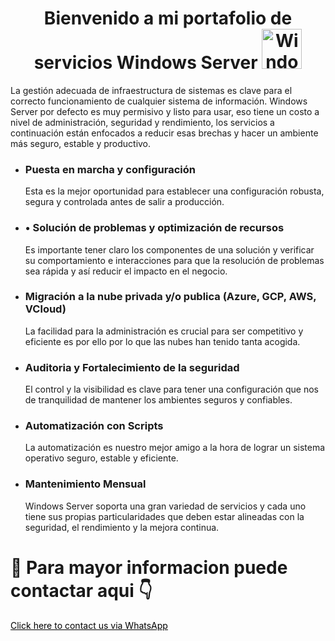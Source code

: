 <div align="center">
  <h1> Bienvenido a mi portafolio de servicios Windows Server <a title="Sitio Oficial de Windows Server" href="https://www.microsoft.com/es-co/windows-server"><img width="64" alt="Windows Server logo" src="https://upload.wikimedia.org/wikipedia/commons/thumb/5/5f/Windows_logo_-_2012.svg/64px-Windows_logo_-_2012.svg.png?20220903072431" target="_blank"></a></h1>

</div>
La gestión adecuada de infraestructura de sistemas es clave para el correcto funcionamiento de cualquier sistema de información. Windows Server por defecto es muy permisivo y listo para usar, eso tiene un costo a nivel de administración, seguridad y rendimiento, los servicios a continuación están enfocados a reducir esas brechas y hacer un ambiente más seguro, estable y productivo.
<p align="center">

</p>
<ul>
  <li>
    <h3>Puesta en marcha y configuración</h3>
    <p>
      Esta es la mejor oportunidad para establecer una configuración robusta, segura y controlada antes de salir a producción.
    </p>
  </li>
    
  <li>
    <h3>•	Solución de problemas y optimización de recursos</h3>
    <p>
      Es importante tener claro los componentes de una solución y verificar su comportamiento e interacciones para que la resolución de problemas sea rápida y así reducir el impacto en el negocio.
    </p>
  </li>
  <li>
    <h3>Migración a la nube privada y/o publica (Azure, GCP, AWS, VCloud)</h3>
    <p>
      La facilidad para la administración es crucial para ser competitivo y eficiente es por ello por lo que las nubes han tenido tanta acogida.
    </p>
  </li>
  <li>
    <h3>Auditoria y Fortalecimiento de la seguridad</h3>
    <p>
      El control y la visibilidad es clave para tener una configuración que nos de tranquilidad de mantener los ambientes seguros y confiables.
    </p>
  </li>
  <li>
    <h3>Automatización con Scripts</h3>
    <p>
      La automatización es nuestro mejor amigo a la hora de lograr un sistema operativo seguro, estable y eficiente.
    </p>
  </li>
  <li>
    <h3>Mantenimiento Mensual</h3>
    <p>
      Windows Server soporta una gran variedad de servicios y cada uno tiene sus propias particularidades que deben estar alineadas con la seguridad, el rendimiento y la mejora continua. 
    </p>
  </li>
</ul>

# 📌 Para mayor informacion puede contactar aqui 👇
<a href="https://wa.me/3125499679" target="_blank" title="Reach us via WhatsApp" style="color:#000; text-decoration:underline" align="center"> Click here to contact us via WhatsApp </a>
